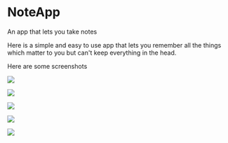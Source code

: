 # NoteApp
An app that lets you take notes


Here is a simple and easy to use app that lets you remember all the things which matter to you but can't keep everything in the head.

Here are some screenshots


![](https://i.ibb.co/SmVGhV2/Screenshot-20200120-171920.png)

![](https://i.ibb.co/Gv7F9Gc/Screenshot-20200120-171926.png)

![](https://i.ibb.co/FmSTpw6/Screenshot-20200120-171936.png)

![](https://i.ibb.co/LJSdVFX/Screenshot-20200120-171948.png)

![](https://i.ibb.co/xLPfL0f/Screenshot-20200120-171956.png)
